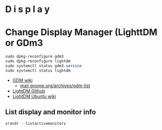 # D i s p l a y

# Change Display Manager (LighttDM or GDm3
````powershell
sudo dpkg-reconfigure gdm3
sudo dpkg-reconfigure lightdm
sudo systemctl status gdm3.service
sudo systemctl status lightdm
````
- [GDM wiki](https://wiki.gnome.org/Projects/GDM)
  - [mail.gnome.org/archives/gdm-list](https://mail.gnome.org/archives/gdm-list/)
- [LightDM Github](https://github.com/canonical/lightdm)
- [LightDM Ubuntu wiki](https://wiki.ubuntu.com/LightDM)

## List display and monitor info
````powershell
xrandr --listactivemonitors
````
